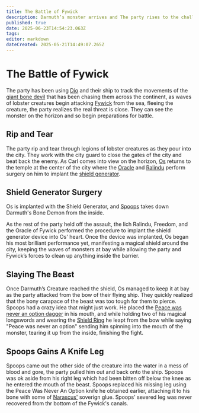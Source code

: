 ```yaml
---
title: The Battle of Fywick
description: Darmuth’s monster arrives and The party rises to the challenge.
published: true
date: 2025-06-23T14:54:23.063Z
tags: 
editor: markdown
dateCreated: 2025-05-21T14:49:07.265Z
---
```


# The Battle of Fywick
The party has been using [Dio](/items/dio) and their ship to track the movements of the [giant bone devil](/characters/carl) that has been chasing them across the continent, as waves of lobster creatures begin attacking [Fywick](/locations/Mardun/Fywick) from the sea, fleeing the creature, the party realizes the real threat is close. They can see the monster on the horizon and so begin preparations for battle.

## Rip and Tear
The party rip and tear through legions of lobster creatures as they pour into the city. They work with the city guard to close the gates of the city and beat back the enemy. As Carl comes into view on the horizon, [Os](/characters/os) returns to the temple at the center of the city where the [Oracle](/characters/oracle-of-fywick) and [Ralindu](/characters/ralindu) perform surgery on him to implant the [shield generator](/items/Shield-Generator).

## Shield Generator Surgery
Os is implanted with the Shield Generator, and [Spoops](/characters/spoops) takes down Darmuth's Bone Demon from the inside. 

As the rest of the party held off the assault, the lich Ralindu, Freedom, and the Oracle of Fywick performed the procedure to implant the shield generator device into Os' heart. Once the device was implanted, Os began his most brilliant performance yet, manifesting a magical shield around the city, keeping the waves of monsters at bay while allowing the party and Fywick’s forces to clean up anything inside the barrier. 

## Slaying The Beast
Once Darmuth’s Creature reached the shield, Os managed to keep it at bay as the party attacked from the bow of their flying ship. They quickly realized that the bony carapace of the beast was too tough for them to pierce. Spoops had a crazy idea that might just work. He placed the [Peace was never an option dagger](/items/Peace-Was-Never-An-Option-Dagger) in his mouth, and while holding two of his magical longswords and wearing the [Shield Ring](/items/Shield-Ring) he leapt from the bow while saying "Peace was never an option" sending him spinning into the mouth of the monster, tearing it up from the inside, finishing the fight. 

## Spoops Gains A Knife Leg
Spoops came out the other side of the creature into the water in a mess of blood and gore, the party pulled him out and back onto the ship. Spoops was ok aside from his right leg which had been bitten off below the knee as he entered the mouth of the beast. Spoops replaced his missing leg using the Peace Was Never An Option knife he obtained earlier, attaching it to his bone with some of [Narascus'](/characters/Narascus) soverign glue. Spoops' severed leg was never recovered from thr bottom of the Fywick's canals.
